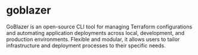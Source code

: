 # goblazer
GoBlazer is an open-source CLI tool for managing Terraform configurations and automating application deployments across local, development, and production environments. Flexible and modular, it allows users to tailor infrastructure and deployment processes to their specific needs.
